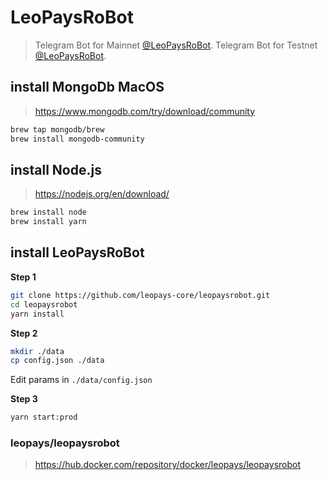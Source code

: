 # LeoPaysRoBot
> Telegram Bot for Mainnet [@LeoPaysRoBot](https://t.me/LeoPaysRoBot).
> Telegram Bot for Testnet [@LeoPaysRoBot](https://t.me/LeoPaysTestnetRoBot).


## install MongoDb MacOS
> https://www.mongodb.com/try/download/community
```bash
brew tap mongodb/brew
brew install mongodb-community
```

## install Node.js
> https://nodejs.org/en/download/
```bash
brew install node
brew install yarn
```

## install LeoPaysRoBot
**Step 1**
```bash
git clone https://github.com/leopays-core/leopaysrobot.git
cd leopaysrobot
yarn install
```

**Step 2**
```bash
mkdir ./data
cp config.json ./data
```
Edit params in `./data/config.json`

**Step 3**
```bash
yarn start:prod
```

### leopays/leopaysrobot
> https://hub.docker.com/repository/docker/leopays/leopaysrobot
